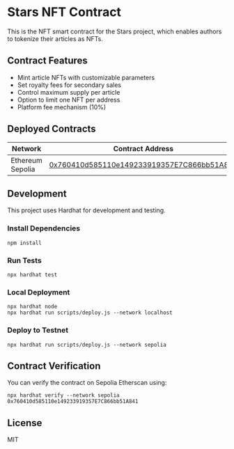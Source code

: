 # Stars NFT Contract

This is the NFT smart contract for the Stars project, which enables authors to tokenize their articles as NFTs.

## Contract Features

- Mint article NFTs with customizable parameters
- Set royalty fees for secondary sales
- Control maximum supply per article
- Option to limit one NFT per address
- Platform fee mechanism (10%)

## Deployed Contracts

| Network | Contract Address |
|---------|-----------------|
| Ethereum Sepolia | [0x760410d585110e149233919357E7C866bb51A841](https://sepolia.etherscan.io/address/0x760410d585110e149233919357E7C866bb51A841) |

## Development

This project uses Hardhat for development and testing.

### Install Dependencies

```shell
npm install
```

### Run Tests

```shell
npx hardhat test
```

### Local Deployment

```shell
npx hardhat node
npx hardhat run scripts/deploy.js --network localhost
```

### Deploy to Testnet

```shell
npx hardhat run scripts/deploy.js --network sepolia
```

## Contract Verification

You can verify the contract on Sepolia Etherscan using:

```shell
npx hardhat verify --network sepolia 0x760410d585110e149233919357E7C866bb51A841
```

## License

MIT
